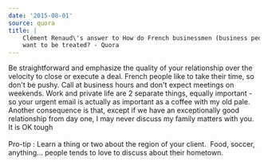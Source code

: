 ```yaml
---
date: '2015-08-01'
source: quora
title: |
    Clément Renaud\'s answer to How do French businessmen (business people)
    want to be treated? - Quora
---
```


Be straightforward and emphasize the quality of your relationship over
the velocity to close or execute a deal. French people like to take
their time, so don\'t be pushy. Call at business hours and don\'t expect
meetings on weekends. Work and private life are 2 separate things,
equally important - so your urgent email is actually as important as a
coffee with my old pale. Another consequence is that, except if we have
an exceptionally good relationship from day one, I may never discuss my
family matters with you. It is OK tough\
\
Pro-tip : Learn a thing or two about the region of your client.  Food,
soccer, anything\... people tends to love to discuss about their
hometown.

